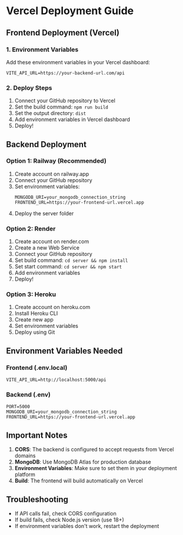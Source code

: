 # Vercel Deployment Guide

## Frontend Deployment (Vercel)

### 1. Environment Variables

Add these environment variables in your Vercel dashboard:

```
VITE_API_URL=https://your-backend-url.com/api
```

### 2. Deploy Steps

1. Connect your GitHub repository to Vercel
2. Set the build command: `npm run build`
3. Set the output directory: `dist`
4. Add environment variables in Vercel dashboard
5. Deploy!

## Backend Deployment

### Option 1: Railway (Recommended)

1. Create account on railway.app
2. Connect your GitHub repository
3. Set environment variables:
   ```
   MONGODB_URI=your_mongodb_connection_string
   FRONTEND_URL=https://your-frontend-url.vercel.app
   ```
4. Deploy the server folder

### Option 2: Render

1. Create account on render.com
2. Create a new Web Service
3. Connect your GitHub repository
4. Set build command: `cd server && npm install`
5. Set start command: `cd server && npm start`
6. Add environment variables
7. Deploy!

### Option 3: Heroku

1. Create account on heroku.com
2. Install Heroku CLI
3. Create new app
4. Set environment variables
5. Deploy using Git

## Environment Variables Needed

### Frontend (.env.local)

```
VITE_API_URL=http://localhost:5000/api
```

### Backend (.env)

```
PORT=5000
MONGODB_URI=your_mongodb_connection_string
FRONTEND_URL=https://your-frontend-url.vercel.app
```

## Important Notes

1. **CORS**: The backend is configured to accept requests from Vercel domains
2. **MongoDB**: Use MongoDB Atlas for production database
3. **Environment Variables**: Make sure to set them in your deployment platform
4. **Build**: The frontend will build automatically on Vercel

## Troubleshooting

- If API calls fail, check CORS configuration
- If build fails, check Node.js version (use 18+)
- If environment variables don't work, restart the deployment
